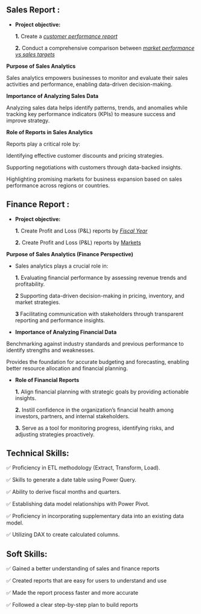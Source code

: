 ## Sales Report :


- **Project objective:** 

    **1.** Create a _[customer performance report](https://github.com/fairy-the-analyst/Excel-Sales-Analytics/blob/main/Customer_Performance.pdf)_ 

    **2.** Conduct a comprehensive comparison between _[market performance vs sales targets](https://github.com/fairy-the-analyst/Excel-Sales-Analytics/blob/main/Market_Performance_vs_Target.pdf)_

**Purpose of Sales Analytics**

Sales analytics empowers businesses to monitor and evaluate their sales activities and performance, enabling data-driven decision-making.

**Importance of Analyzing Sales Data**

Analyzing sales data helps identify patterns, trends, and anomalies while tracking key performance indicators (KPIs) to measure success and improve strategy.

**Role of Reports in Sales Analytics**

Reports play a critical role by:

Identifying effective customer discounts and pricing strategies.

Supporting negotiations with customers through data-backed insights.

Highlighting promising markets for business expansion based on sales performance across regions or countries.



## Finance Report :

- **Project objective:** 

    **1.** Create Profit and Loss (P&L) reports by _[Fiscal Year](https://github.com/fairy-the-analyst/Excel-Sales-Analytics/blob/main/P%26L_Fiscal_Year.pdf)_ 

   **2.** Create Profit and Loss (P&L) reports by [Markets](https://github.com/fairy-the-analyst/Excel-Sales-Analytics/blob/main/P%26L_Market.pdf)

**Purpose of Sales Analytics (Finance Perspective)**

- Sales analytics plays a crucial role in:

  **1.** Evaluating financial performance by assessing revenue trends and profitability.

  **2** Supporting data-driven decision-making in pricing, inventory, and market strategies.

  **3** Facilitating communication with stakeholders through transparent reporting and performance insights.

- **Importance of Analyzing Financial Data**

Benchmarking against industry standards and previous performance to identify strengths and weaknesses.

Provides the foundation for accurate budgeting and forecasting, enabling better resource allocation and financial planning.

- **Role of Financial Reports**

    **1.** Align financial planning with strategic goals by providing actionable insights.

  **2.** Instill confidence in the organization’s financial health among investors, partners, and internal stakeholders.

  **3.** Serve as a tool for monitoring progress, identifying risks, and adjusting strategies proactively.


## Technical Skills:

✅	Proficiency in ETL methodology (Extract, Transform, Load).

✅	Skills to generate a date table using Power Query.

✅	Ability to derive fiscal months and quarters.

✅	Establishing data model relationships with Power Pivot.

✅	Proficiency in incorporating supplementary data into an existing data model.

✅	Utilizing DAX to create calculated columns.

## Soft Skills:
✅ Gained a better understanding of sales and finance reports

✅ Created reports that are easy for users to understand and use

✅ Made the report process faster and more accurate

✅ Followed a clear step-by-step plan to build reports
